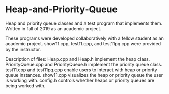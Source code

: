 # Heap-and-Priority-Queue
Heap and priority queue classes and a test program that implements them. Written in fall of 2019 as an academic project.

These programs were developed collaboratively with a fellow student as an academic project. show11.cpp, test11.cpp, and test11pq.cpp were provided by the instructor.

Description of files:
Heap.cpp and Heap.h implement the heap class.
PriorityQueue.cpp and PriorityQueue.h implement the priority queue class.
test11.cpp and test11pq.cpp enable users to interact with heap or priority queue instances.
show11.cpp visualizes the heap or priority queue the user is working with.
config.h controls whether heaps or priority queues are being worked with.
